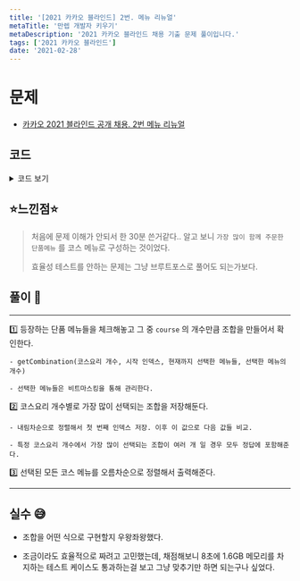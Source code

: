 ```yaml
---
title: '[2021 카카오 블라인드] 2번. 메뉴 리뉴얼'
metaTitle: '만렙 개발자 키우기'
metaDescription: '2021 카카오 블라인드 채용 기출 문제 풀이입니다.'
tags: ['2021 카카오 블라인드']
date: '2021-02-28'
---
```


# 문제
- [카카오 2021 블라인드 공개 채용. 2번 메뉴 리뉴얼](https://programmers.co.kr/learn/courses/30/lessons/72411)

## 코드

<details><summary> 코드 보기 </summary>

``` java
import java.util.*;

class Combi{
    String comb;
    int count;

    public Combi(String comb, int count) {
        this.comb = comb;
        this.count = count;
    }
}
class Solution {
    static List<String> ans = new ArrayList<>();
    static List<Combi> combi[] = new List[11];
    static int popular[] = new int[11];
    static String[] orders;
    static int[] course;
    static boolean visited[] = new boolean[26];

    public String[] solution(String[] o, int[] c) {
        String[] answer = {};
        orders = o; course = c;

        for (int count : course)
            combi[count] = new ArrayList<>();

        for (String order : orders) {
            for (int i = 0; i < order.length(); i++) {
                visited[order.charAt(i) - 'A'] = true;
            }
        }

        for (int count : course) {
            getCombination(count, 0, 0, 0);
            Collections.sort(combi[count], (a, b) -> (b.count - a.count));

            int max = combi[count].get(0).count;
            String maxWord = combi[count].get(0).comb;
            if(max < 2) continue;
            ans.add(maxWord);
            for (Combi comb : combi[count]) {
                if(max == comb.count) {
                    if(maxWord.equals(comb.comb)) continue;
                    ans.add(comb.comb);
                }
                else break;
            }
        }
        Collections.sort(ans);
        answer = new String[ans.size()];
        for (int i = 0; i < ans.size(); i++) {
            answer[i] = ans.get(i);
        }
        return answer;
    }

    private void getCombination(int max, int start, int made, int cnt) {
        if(max == cnt){
            int count = 0;
            for (String order : orders) {
                int mask = makeMask(order);
                if((mask & made) == made)
                    count += 1;
            }
            String comb = findComb(made);
            combi[max].add(new Combi(comb, count));
            return;
        }

        for (int i = start; i < 26; i++) {
            if(visited[i])
                getCombination(max, i + 1, made | (1 << i), cnt + 1);
        }
    }

    private int makeMask(String word) {
        int ret = 0;
        for (int i = 0; i < word.length(); i++) {
            int pos = word.charAt(i) - 'A';
            ret |= (1 << pos);
        }
        return ret;
    }

    private String findComb(int made) {
        String ret = "";
        for (int i = 0; i < 26; i++) {
            if(((1 << i) & made) > 0)
                ret += (char)('A' + i);
        }
        return ret;
    }
}
```

</details>

## ⭐️느낀점⭐️
> 처음에 문제 이해가 안되서 한 30분 쓴거같다.. 알고 보니 `가장 많이 함께 주문한 단품메뉴` 를 코스 메뉴로 구성하는 것이었다.
>
> 효율성 테스트를 안하는 문제는 그냥 브루트포스로 풀어도 되는가보다.

## 풀이 📣
<hr/>

1️⃣ 등장하는 단품 메뉴들을 체크해놓고 그 중 `course` 의 개수만큼 조합을 만들어서 확인한다.

    - getCombination(코스요리 개수, 시작 인덱스, 현재까지 선택한 메뉴들, 선택한 메뉴의 개수)

    - 선택한 메뉴들은 비트마스킹을 통해 관리한다.


2️⃣ 코스요리 개수별로 가장 많이 선택되는 조합을 저장해둔다.

    - 내림차순으로 정렬해서 첫 번째 인덱스 저장. 이후 이 값으로 다음 값들 비교.

    - 특정 코스요리 개수에서 가장 많이 선택되는 조합이 여러 개 일 경우 모두 정답에 포함해준다.


3️⃣ 선택된 모든 코스 메뉴를 오름차순으로 정렬해서 출력해준다.

<hr/>

## 실수 😅
- 조합을 어떤 식으로 구현할지 우왕좌왕했다.

- 조금이라도 효율적으로 짜려고 고민했는데, 채점해보니 8초에 1.6GB 메모리를 차지하는 테스트 케이스도 통과하는걸 보고 그냥 맞추기만 하면 되는구나 싶었다.
